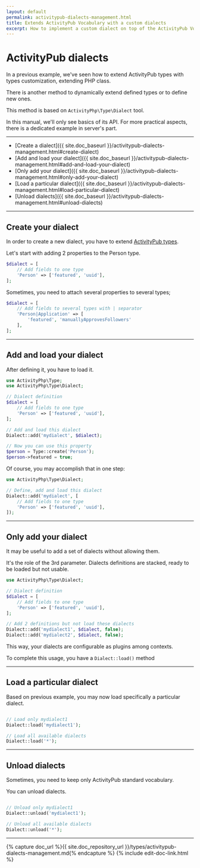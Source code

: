 ```yaml
---
layout: default
permalink: activitypub-dialects-management.html
title: Extends ActivityPub Vocabulary with a custom dialects
excerpt: How to implement a custom dialect on top of the ActivityPub Vocabulary in PHP.
---
```


ActivityPub dialects
====================

In a previous example, we've seen how to extend ActivityPub types with
types customization, extending PHP class. 

There is another method to dynamically extend defined types or to define
new ones.

This method is based on `ActivityPhp\Type\Dialect` tool.

In this manual, we'll only see basics of its API. For more practical 
aspects, there is a dedicated example in server's part.

________________________________________________________________________


- [Create a dialect]({{ site.doc_baseurl }}/activitypub-dialects-management.html#create-dialect)
- [Add and load your dialect]({{ site.doc_baseurl }}/activitypub-dialects-management.html#add-and-load-your-dialect)
- [Only add your dialect]({{ site.doc_baseurl }}/activitypub-dialects-management.html#only-add-your-dialect)
- [Load a particular dialect]({{ site.doc_baseurl }}/activitypub-dialects-management.html#load-particular-dialect)
- [Unload dialects]({{ site.doc_baseurl }}/activitypub-dialects-management.html#unload-dialects)

________________________________________________________________________

Create your dialect
-------------------

In order to create a new dialect, you have to extend 
[ActivityPub types](activitystreams-types.html).

Let's start with adding 2 properties to the Person type.

```php
$dialect = [
    // Add fields to one type
    'Person' => ['featured', 'uuid'],
];
```

Sometimes, you need to attach several properties to several types;

```php
$dialect = [
    // Add fields to several types with | separator
    'Person|Application' => [
        'featured', 'manuallyApprovesFollowers'
    ],
];
```

________________________________________________________________________

Add and load your dialect
-------------------------

After defining it, you have to load it.

```php
use ActivityPhp\Type;
use ActivityPhp\Type\Dialect;

// Dialect definition
$dialect = [
    // Add fields to one type
    'Person' => ['featured', 'uuid'],
];

// Add and load this dialect
Dialect::add('mydialect', $dialect);

// Now you can use this property
$person = Type::create('Person');
$person->featured = true;

```

Of course, you may accomplish that in one step:

```php
use ActivityPhp\Type\Dialect;

// Define, add and load this dialect
Dialect::add('mydialect', [
    // Add fields to one type
    'Person' => ['featured', 'uuid'],
]);

```

________________________________________________________________________

Only add your dialect
---------------------

It may be useful to add a set of dialects without allowing them.

It's the role of the 3rd parameter. Dialects definitions are stacked,
ready to be loaded but not usable.

```php
use ActivityPhp\Type\Dialect;

// Dialect definition
$dialect = [
    // Add fields to one type
    'Person' => ['featured', 'uuid'],
];

// Add 2 definitions but not load these dialects
Dialect::add('mydialect1', $dialect, false);
Dialect::add('mydialect2', $dialect, false);

```

This way, your dialects are configurable as plugins among contexts.

To complete this usage, you have a `Dialect::load()` method

________________________________________________________________________

Load a particular dialect
-------------------------

Based on previous example, you may now load specifically a particular 
dialect.

```php

// Load only mydialect1
Dialect::load('mydialect1');

// Load all available dialects
Dialect::load('*');

```
________________________________________________________________________

Unload dialects
---------------

Sometimes, you need to keep only ActivityPub standard vocabulary.

You can unload dialects.

```php

// Unload only mydialect1
Dialect::unload('mydialect1');

// Unload all available dialects
Dialect::unload('*');

```

________________________________________________________________________


{% capture doc_url %}{{ site.doc_repository_url }}/types/activitypub-dialects-management.md{% endcapture %}
{% include edit-doc-link.html %}
